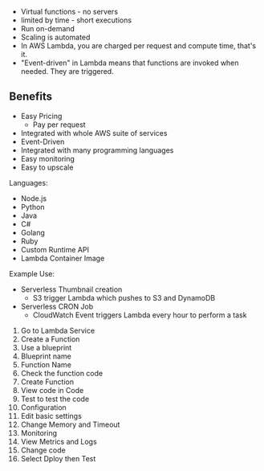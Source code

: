 - Virtual functions - no servers
- limited by time - short executions
- Run on-demand
- Scaling is automated
- In AWS Lambda, you are charged per request and compute time, that's it.
- "Event-driven" in Lambda means that functions are invoked when needed. They are triggered.


## Benefits
- Easy Pricing
  - Pay per request
- Integrated with whole AWS suite of services
- Event-Driven
- Integrated with many programming languages
- Easy monitoring
- Easy to upscale


Languages:
- Node.js
- Python
- Java
- C#
- Golang
- Ruby
- Custom Runtime API
- Lambda Container Image


Example Use:
- Serverless Thumbnail creation
  - S3 trigger Lambda which pushes to S3 and DynamoDB
- Serverless CRON Job
  - CloudWatch Event triggers Lambda every hour to perform a task


1. Go to Lambda Service
2. Create a Function
3. Use a blueprint
4. Blueprint name
5. Function Name
6. Check the function code
7. Create Function
8. View code in Code 
9. Test to test the code
10. Configuration
11. Edit basic settings 
12. Change Memory and Timeout
13. Monitoring 
14. View Metrics and Logs
15. Change code
16. Select Dploy then Test
